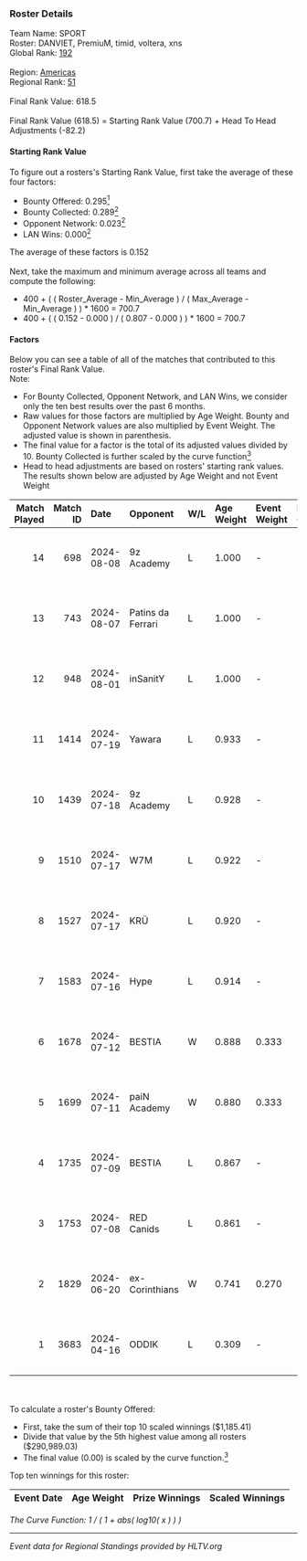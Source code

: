 ### Roster Details<br />
Team Name: SPORT<br />
Roster: DANVIET, PremiuM, timid, voltera, xns<br />
Global Rank: [192](../../standings_global_2024_08_28.md)<br />
<br />
Region: [Americas]( ../../standings_americas_2024_08_28.md)<br />
Regional Rank: [51]( ../../standings_americas_2024_08_28.md)<br />
<br />
Final Rank Value:  618.5<br />
<br />
Final Rank Value (618.5) = Starting Rank Value (700.7) + Head To Head Adjustments (-82.2)<br />

#### Starting Rank Value<br />
To figure out a rosters's Starting Rank Value, first take the average of these four factors:<br />
- Bounty Offered: 0.295[<sup>1</sup>](#table2)
- Bounty Collected: 0.289[<sup>2</sup>](#table1)
- Opponent Network: 0.023[<sup>2</sup>](#table1)
- LAN Wins: 0.000[<sup>2</sup>](#table1)

The average of these factors is 0.152<br />
<br />
Next, take the maximum and minimum average across all teams and compute the following:<br />
- 400 + ( ( Roster_Average - Min_Average ) / ( Max_Average - Min_Average ) ) * 1600 = 700.7
- 400 + ( ( 0.152 - 0.000 ) / ( 0.807 - 0.000 ) ) * 1600 = 700.7


#### Factors<br />
Below you can see a table of all of the matches that contributed to this roster's Final Rank Value.<br />
Note:<br />

- For Bounty Collected, Opponent Network, and LAN Wins, we consider only the ten best results over the past 6 months.
- Raw values for those factors are multiplied by Age Weight. Bounty and Opponent Network values are also multiplied by Event Weight. The adjusted value is shown in parenthesis.
- The final value for a factor is the total of its adjusted values divided by 10. Bounty Collected is further scaled by the curve function[<sup>3</sup>](#curveFunction)
- Head to head adjustments are based on rosters' starting rank values. The results shown below are adjusted by Age Weight and not Event Weight
<span id="table1"></span><br />


| Match Played | Match ID | Date       | Opponent          | W/L | Age Weight | Event Weight | Bounty Collected | Opponent Network | LAN Wins  | H2H Adj. | Roster                                 |
| -: | -: | :- | :- | :- | :- | :- | :- | :- | :- | -: | :- |
|           14 |      698 | 2024-08-08 | 9z Academy        | L   | 1.000      | -            | -                | -                | -         |   -20.61 | DANVIET, PremiuM, timid, voltera, xns  |
|           13 |      743 | 2024-08-07 | Patins da Ferrari | L   | 1.000      | -            | -                | -                | -         |   -12.22 | DANVIET, PremiuM, timid, voltera, xns  |
|           12 |      948 | 2024-08-01 | inSanitY          | L   | 1.000      | -            | -                | -                | -         |    -4.92 | DANVIET, PremiuM, timid, voltera, xns  |
|           11 |     1414 | 2024-07-19 | Yawara            | L   | 0.933      | -            | -                | -                | -         |   -21.46 | DANVIET, PremiuM, timid, voltera, xns  |
|           10 |     1439 | 2024-07-18 | 9z Academy        | L   | 0.928      | -            | -                | -                | -         |   -21.45 | DANVIET, PremiuM, timid, voltera, xns  |
|            9 |     1510 | 2024-07-17 | W7M               | L   | 0.922      | -            | -                | -                | -         |   -10.88 | DANVIET, PremiuM, timid, voltera, xns  |
|            8 |     1527 | 2024-07-17 | KRÜ               | L   | 0.920      | -            | -                | -                | -         |    -8.28 | DANVIET, PremiuM, timid, voltera, xns  |
|            7 |     1583 | 2024-07-16 | Hype              | L   | 0.914      | -            | -                | -                | -         |    -8.44 | DANVIET, PremiuM, timid, voltera, xns  |
|            6 |     1678 | 2024-07-12 | BESTIA            | W   | 0.888      | 0.333        | 0.115 (0.034)    | 0.778 (0.230)    | 0 (0.000) |    23.09 | DANVIET, PremiuM, timid, voltera, xns  |
|            5 |     1699 | 2024-07-11 | paiN Academy      | W   | 0.880      | 0.333        | 0.000 (0.000)    | 0.000 (0.000)    | 0 (0.000) |     4.27 | DANVIET, PremiuM, timid, voltera, xns  |
|            4 |     1735 | 2024-07-09 | BESTIA            | L   | 0.867      | -            | -                | -                | -         |    -4.10 | DANVIET, PremiuM, timid, voltera, xns  |
|            3 |     1753 | 2024-07-08 | RED Canids        | L   | 0.861      | -            | -                | -                | -         |    -2.69 | DANVIET, PremiuM, timid, voltera, xns  |
|            2 |     1829 | 2024-06-20 | ex-Corinthians    | W   | 0.741      | 0.270        | 0.004 (0.001)    | 0.000 (0.000)    | 0 (0.000) |     6.34 | DANVIET, farias, PremiuM, voltera, xns |
|            1 |     3683 | 2024-04-16 | ODDIK             | L   | 0.309      | -            | -                | -                | -         |    -0.91 | DANVIET, farias, PremiuM, voltera, xns |

<br />
<span id="table2"></span><br />
To calculate a roster's Bounty Offered:<br />

- First, take the sum of their top 10 scaled winnings ($1,185.41)
- Divide that value by the 5th highest value among all rosters ($290,989.03)
- The final value (0.00) is scaled by the curve function.[<sup>3</sup>](#curveFunction)

Top ten winnings for this roster:<br />

| Event Date | Age Weight | Prize Winnings | Scaled Winnings |
| :- | -: | :- | :- |


<span id="curveFunction"></span>_The Curve Function: 1 / ( 1 + abs( log10( x ) ) )_<br />

---
_Event data for Regional Standings provided by HLTV.org_<br />
